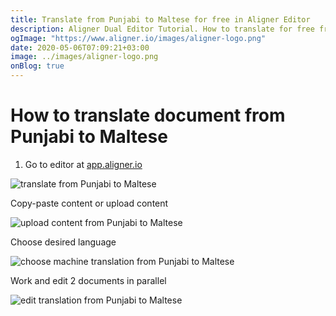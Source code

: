 ```yaml
---
title: Translate from Punjabi to Maltese for free in Aligner Editor
description: Aligner Dual Editor Tutorial. How to translate for free from Punjabi to Maltese. Aligner is multilingual document management platform. 
ogImage: "https://www.aligner.io/images/aligner-logo.png"
date: 2020-05-06T07:09:21+03:00
image: ../images/aligner-logo.png
onBlog: true
---
```


# How to translate document from Punjabi to Maltese

1. Go to editor at [app.aligner.io](https://app.aligner.io "Aligner App web page")

![translate from Punjabi to Maltese](../aligner-blank-editor.png "translate from Punjabi to Maltese")

Copy-paste content or upload content

![upload content from Punjabi to Maltese](../aligner-uploaded-document.png "upload content from Punjabi to Maltese")

Choose desired language

![choose machine translation from Punjabi to Maltese](../aligner-language-dropdown.png "choose machine translation from Punjabi to Maltese")

Work and edit 2 documents in parallel

![edit translation from Punjabi to Maltese](../aligner-double-sitded-editor.png "edit translation from Punjabi to Maltese")

